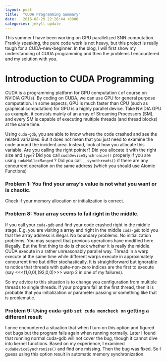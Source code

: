 ```yaml
---
layout: post
title:  "CUDA Programming Summary"
date:   2016-08-29 22:26:44 +0800
categories: jekyll update
---
```




This summer I have been working on GPU parallelized SNN computation. Frankly speaking, the pure code work is not heavy, but this project is really tough for a CUDA-new-beginner. In the blog, I will first show my understanding of CUDA programming and then the problems I encountered and my solution  with you.

# Introduction to CUDA Programming

CUDA is a programming platform for GPU computation ( of course on NVIDIA GPUs). By coding on CUDA, we can use GPU for general purpose computation. In some aspects, GPU is much faster than CPU (such as graphical computation) for GPU is a highly parallel device. Take NVIDIA GPU as example, it consists mainly of an array of Streaming Processors (SM), and every SM is capable of executing multiple threads (and thread blocks) at the same time.


Using `cuda-gdb`, you are able to know where the code crashed and see the related variables. But it does not mean that you just need to examine the code around the incident area. Instead, look at how you allocate this variable. Are you calling the right pointer? Did you allocate it with the right size and `type`? Did you call `cudaDeviceSynchronize()` properly if you are using `cudaMallocManged` ? Did you call `__syncthreads()` if there are any concurrent operation on the same address (which you should use Atomic Functions)

### Problem 1: You find your array's value is not what you want or is chaotic.

Check if your memory allocation or initialization is correct.

### Problem 8: Your array seems to fail right in the middle.

If you call your `cuda-gdb` and find your code crashed right in the middle stage. E.g. you are visiting a array and right in the middle `cuda-gdb` told you that the array address is illegal. No boundary problems. No initialization problems. You may suspect that previous operations have modified here illegally. But the first thing to do is check whether it is really the middle. CUDA execute in a rather unreasonably parallel way. Thread in a warp execute at the same time while different warps execute in approximately concurrent time but differ stochastically. It is straightforward but ignorable to notice that threads with quite-non-zero indices are the first to execute (say <<<(1,0,0),(92,0,0)>>> warp 2 in one of my failures).

So my advice to this situation is to change you configuration from multiple threads to single threads.
If your program fail at the first thread, then it is probable that you initialization or parameter passing or something like that is problematic.

### Problem 9: Using cuda-gdb `set cuda memcheck on` getting a different result

I once encountered a situation that when I turn on this option and figured out bugs but the program fails again when running normally. Later I found that running normal cuda-gdb will not cover the bug, though it cannot dive into kernel functions. Based on my experience, I examined  `cudaDeviceSynchronize()` and find one missing. Then the bug was fixed. So I guess using this option result in automatic memory synchronization.
